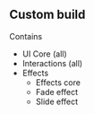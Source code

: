 ## Custom build

Contains
* UI Core (all)
* Interactions (all)
* Effects
  * Effects core
  * Fade effect
  * Slide effect
